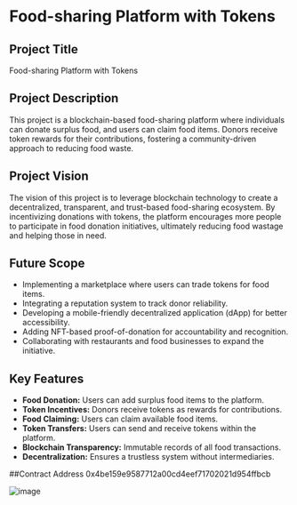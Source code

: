 # Food-sharing Platform with Tokens

## Project Title
Food-sharing Platform with Tokens

## Project Description
This project is a blockchain-based food-sharing platform where individuals can donate surplus food, and users can claim food items. Donors receive token rewards for their contributions, fostering a community-driven approach to reducing food waste.

## Project Vision
The vision of this project is to leverage blockchain technology to create a decentralized, transparent, and trust-based food-sharing ecosystem. By incentivizing donations with tokens, the platform encourages more people to participate in food donation initiatives, ultimately reducing food wastage and helping those in need.

## Future Scope
- Implementing a marketplace where users can trade tokens for food items.
- Integrating a reputation system to track donor reliability.
- Developing a mobile-friendly decentralized application (dApp) for better accessibility.
- Adding NFT-based proof-of-donation for accountability and recognition.
- Collaborating with restaurants and food businesses to expand the initiative.

## Key Features
- **Food Donation:** Users can add surplus food items to the platform.
- **Token Incentives:** Donors receive tokens as rewards for contributions.
- **Food Claiming:** Users can claim available food items.
- **Token Transfers:** Users can send and receive tokens within the platform.
- **Blockchain Transparency:** Immutable records of all food transactions.
- **Decentralization:** Ensures a trustless system without intermediaries.

##Contract Address
0x4be159e9587712a00cd4eef71702021d954ffbcb

![image](https://github.com/user-attachments/assets/dc01c783-8913-4cda-92b9-8cdbecabf5b3)

